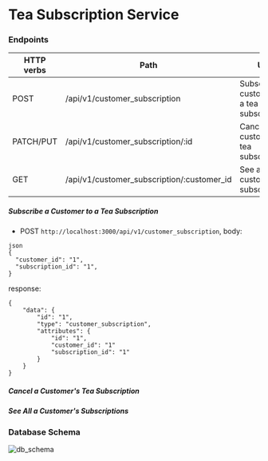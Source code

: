 # Tea Subscription Service

### Endpoints

HTTP verbs  | Path                                       | Use
----------- | ------------------------------------------ |-------------------------------------------
POST        | /api/v1/customer_subscription              | Subscribe a customer to a tea subscription 
PATCH/PUT   | /api/v1/customer_subscription/:id          | Cancel a customer's tea subscription 
GET         | /api/v1/customer_subscription/:customer_id | See all a customer's subscriptions

##### Subscribe a Customer to a Tea Subscription

- POST `http://localhost:3000/api/v1/customer_subscription`, 
body:
```
json 
{
  "customer_id": "1",
  "subscription_id": "1",
}
```
response: 
```
{
    "data": {
        "id": "1",
        "type": "customer_subscription",
        "attributes": {
            "id": "1",
            "customer_id": "1"
            "subscription_id": "1"
        }
    }
}
```


##### Cancel a Customer's Tea Subscription 

##### See All a Customer's Subscriptions

### Database Schema 
![db_schema](https://user-images.githubusercontent.com/69491049/121395380-99fb2e80-c90f-11eb-85ef-89c7599bb4fa.png)


